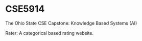 # CSE5914
 The Ohio State CSE Capstone: Knowledge Based Systems (AI)

Rater: A categorical based rating website.
